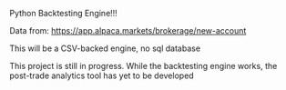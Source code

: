 Python Backtesting Engine!!!


Data from: https://app.alpaca.markets/brokerage/new-account

This will be a CSV-backed engine, no sql database

This project is still in progress. While the backtesting engine works, the post-trade analytics tool has yet to be developed
